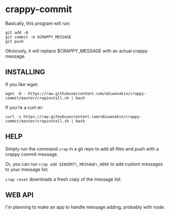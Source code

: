 # crappy-commit
Basically, this program will run:


    git add -A
    git commit -m $CRAPPY_MESSAGE
    git push


Obviously, it will replace $CRAPPY_MESSAGE with  an actual crappy message.


## INSTALLING
If you like wget:

    wget -O - https://raw.githubusercontent.com/obiwanakin/crappy-commit/master/crapinstall.sh | bash

If you're a curl-er:

    curl -s https://raw.githubusercontent.com/obiwanakin/crappy-commit/master/crapinstall.sh | bash


## HELP
Simply run the command `crap` in a git repo to add all files and push with a crappy commit message.


Or, you can run `crap add $INSERT\_MESSAGE\_HERE` to add custom messages to your message list.


`crap reset` downloads a fresh copy of the message list.

## WEB API
I'm planning to make an app to handle message adding, probably with node.

